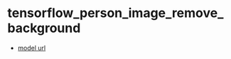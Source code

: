 # tensorflow_person_image_remove_background

*   [model url](https://drive.google.com/drive/folders/1wU1Np8thAQ5qBpwmUTCcIWpS9772Nror?usp=sharing)
